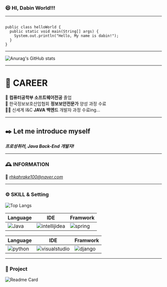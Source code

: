 ### 😄 HI, Dabin World!!!  

***

<pre><code>
public class helloWorld {
  public static void main(String[] args) {
    System.out.println("Hello, My name is dabin!");
  }
}
</code></pre>

***
![Anurag's GitHub stats](https://github-readme-stats.vercel.app/api?username=dabbbin&show_icons=true&theme=transparent&count_private=true)
***  

# 👊 CAREER 

🏫 __컴퓨터공학부 소프트웨어전공__  졸업  
🔐 한국정보보호산업협회 **정보보안전문가** 양성 과정 수료    
🚴‍♀️ 신세계 I&C **JAVA 백엔드** 개발자 과정 수료ing...  

--- 
## ✒️ Let me introduce myself

***프로성취러, Java Back-End 개발자!***





--- 
### 🕰️ INFORMATION 

📧 *rhkahrake100@naver.com*

--- 
### ⚙️ SKILL & Setting 

![Top Langs](https://github-readme-stats.vercel.app/api/top-langs/?username=dabbbin&hide=html,php&&layout=compact)

| Language | IDE | Framwork | 
|-----|-----|-----|
|<img alt="Java" src ="https://img.shields.io/badge/Java-007396.svg?&style=for-the-badge&logo=Java&logoColor=white"/> | <img alt="intellijidea" src ="https://img.shields.io/badge/intellij-007396.svg?&style=for-the-badge&logo=intellijidea&logoColor=#000000"/> | <img alt="spring" src ="https://img.shields.io/badge/spring-007396.svg?&style=for-the-badge&logo=spring&logoColor=white"/> | 


| Language | IDE | Framwork | 
|-----|-----|-----|
|<img alt="python" src ="https://img.shields.io/badge/python-007396.svg?&style=for-the-badge&logo=python&logoColor=white"/> | <img alt="visualstudio" src ="https://img.shields.io/badge/visualstudio-007396.svg?&style=for-the-badge&logo=visualstudio&logoColor=#5C2D91"/>  | <img alt="django" src ="https://img.shields.io/badge/django-007396.svg?&style=for-the-badge&logo=django&logoColor=#092E20"/> 


--- 
### 🤯 Project 

![Readme Card](https://github-readme-stats.vercel.app/api/pin/?username=dabbbin&repo=OOP-BBIC)

